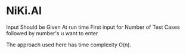 # NiKi.AI
Input Should be Given At run time
First input for Number of Test Cases
followed by number's u want to enter

The approach used here has time complexity O(n). 


